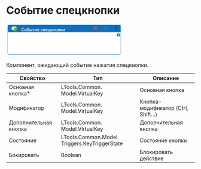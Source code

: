 # Событие спецкнопки

![](<../../../../.gitbook/assets/image (806).png>)



Компонент, ожидающий событие нажатия спецкнопки.

| Свойство              | Тип                                           | Описание                            |
| --------------------- | --------------------------------------------- | ----------------------------------- |
| Основная кнопка\*     | LTools.Common. Model.VirtualKey               | Основная кнопка                     |
| Модификатор           | LTools.Common. Model.VirtualKey               | Кнопка-модификатор (Ctrl, Shift...) |
| Дополнительная кнопка | LTools.Common. Model.VirtualKey               | Дополнительная кнопка               |
| Состояние             | LTools.Common.Model. Triggers.KeyTriggerState | Состояние кнопки                    |
| Бокировать            | Boolean                                       | Блокировать действие                |

